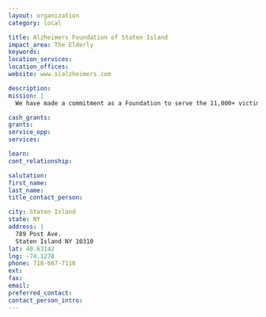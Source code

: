 ```yaml
---
layout: organization
category: local

title: Alzheimers Foundation of Staten Island
impact_area: The Elderly
keywords: 
location_services: 
location_offices: 
website: www.sialzheimers.com

description: 
mission: |
  We have made a commitment as a Foundation to serve the 11,000+ victims on Staten Island, as well as make contributions to research of this deadly disease. 

cash_grants: 
grants: 
service_opp: 
services: 

learn: 
cont_relationship: 

salutation: 
first_name: 
last_name: 
title_contact_person: 

city: Staten Island
state: NY
address: |
  789 Post Ave.     
  Staten Island NY 10310
lat: 40.63142
lng: -74.1278
phone: 718-667-7110
ext: 
fax: 
email: 
preferred_contact: 
contact_person_intro: 
---
```

